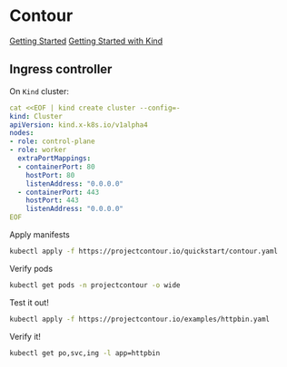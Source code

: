 # Contour 

[Getting Started](https://projectcontour.io/getting-started/)
[Getting Started with Kind](https://projectcontour.io/docs/1.25/guides/kind/)


## Ingress controller

On `Kind` cluster:
```yaml
cat <<EOF | kind create cluster --config=-
kind: Cluster
apiVersion: kind.x-k8s.io/v1alpha4
nodes:
- role: control-plane
- role: worker
  extraPortMappings:
  - containerPort: 80
    hostPort: 80
    listenAddress: "0.0.0.0"
  - containerPort: 443
    hostPort: 443
    listenAddress: "0.0.0.0"
EOF
```

Apply manifests
```sh
kubectl apply -f https://projectcontour.io/quickstart/contour.yaml
```
Verify pods
```sh
kubectl get pods -n projectcontour -o wide
```

Test it out!
```sh
kubectl apply -f https://projectcontour.io/examples/httpbin.yaml
```
Verify it!
```sh
kubectl get po,svc,ing -l app=httpbin
```